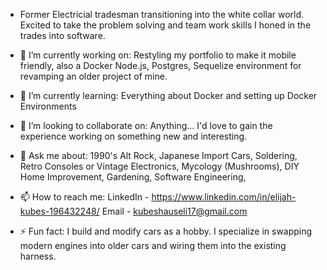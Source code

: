 - Former Electricial tradesman transitioning into the white collar world. Excited to take the problem solving and team work skills I honed in the trades into software.

- 🔭 I’m currently working on:
Restyling my portfolio to make it mobile friendly, also a Docker Node.js, Postgres, Sequelize environment for revamping an older project of mine.

- 🌱 I’m currently learning:
Everything about Docker and setting up Docker Environments

- 👯 I’m looking to collaborate on:
Anything... I'd love to gain the experience working on something new and interesting.

- 💬 Ask me about:
1990's Alt Rock, Japanese Import Cars, Soldering, Retro Consoles or Vintage Electronics, Mycology (Mushrooms), DIY Home Improvement, Gardening, Software Engineering,

- 📫 How to reach me: 
LinkedIn - https://www.linkedin.com/in/elijah-kubes-196432248/
Email - kubeshauseli17@gmail.com

- ⚡ Fun fact: I build and modify cars as a hobby. I specialize in swapping modern engines into older cars and wiring them into the existing harness.

